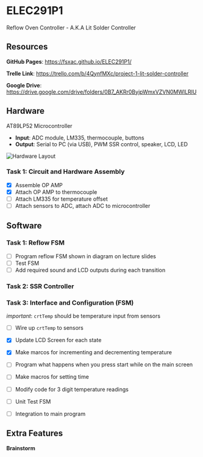 # ELEC291P1
Reflow Oven Controller - A.K.A Lit Solder Controller

## Resources

**GitHub Pages**: https://fsxac.github.io/ELEC291P1/

**Trelle Link**: https://trello.com/b/4QynfMXc/project-1-lit-solder-controller

**Google Drive**: https://drive.google.com/drive/folders/0B7_AKRr0ByjpWmxVZVN0MWlLRlU

## Hardware

AT89LP52 Microcontroller

- **Input**: ADC module, LM335, thermocouple, buttons
- **Output**: Serial to PC (via USB), PWM SSR control, speaker, LCD, LED

![](doc/Hardware.png "Hardware Layout")

### Task 1: Circuit and Hardware Assembly

- [x] Assemble OP AMP
- [x] Attach OP AMP to thermocouple
- [ ] Attach LM335 for temperature offset
- [ ] Attach sensors to ADC, attach ADC to microcontroller

## Software

### Task 1: Reflow FSM

- [ ] Program reflow FSM shown in diagram on lecture slides
- [ ] Test FSM
- [ ] Add required sound and LCD outputs during each transition

### Task 2: SSR Controller

### Task 3: Interface and Configuration (FSM)

*important*: `crtTemp` should be temperature input from sensors

- [ ] Wire up `crtTemp` to sensors

- [x] Update LCD Screen for each state
- [x] Make marcos for incrementing and decrementing temperature
- [ ] Program what happens when you press start while on the main screen
- [ ] Make macros for setting time
- [ ] Modify code for 3 digit temperature readings
- [ ] Unit Test FSM
- [ ] Integration to main program

## Extra Features

**Brainstorm**
